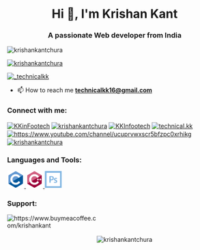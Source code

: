 <h1 align="center">Hi 👋, I'm Krishan Kant</h1>
<h3 align="center">A passionate Web developer from India</h3>

<p align="left"> <img src="https://komarev.com/ghpvc/?username=krishankantchura&label=Profile%20views&color=0e75b6&style=flat" alt="krishankantchura" /> </p>

<p align="left"> <a href="https://github.com/ryo-ma/github-profile-trophy"><img src="https://github-profile-trophy.vercel.app/?username=krishankantchura" alt="krishankantchura" /></a> </p>

<p align="left"> <a href="https://twitter.com/_technicalkk" target="blank"><img src="https://img.shields.io/twitter/follow/_technicalkk?logo=twitter&style=for-the-badge" alt="_technicalkk" /></a> </p>

- 📫 How to reach me **technicalkk16@gmail.com**

<h3 align="left">Connect with me:</h3>
<p align="left">
<a href="https://twitter.com/KKinFootech" target="blank"><img align="center" src="https://raw.githubusercontent.com/rahuldkjain/github-profile-readme-generator/master/src/images/icons/Social/twitter.svg" alt="KKinFootech" height="30" width="40" /></a>
<a href="https://linkedin.com/in/krishankantchura" target="blank"><img align="center" src="https://raw.githubusercontent.com/rahuldkjain/github-profile-readme-generator/master/src/images/icons/Social/linked-in-alt.svg" alt="krishankantchura" height="30" width="40" /></a>
<a href="https://fb.com/technicalkk2" target="blank"><img align="center" src="https://raw.githubusercontent.com/rahuldkjain/github-profile-readme-generator/master/src/images/icons/Social/facebook.svg" alt="KKInfootech" height="30" width="40" /></a>
<a href="https://instagram.com/technical.kk" target="blank"><img align="center" src="https://raw.githubusercontent.com/rahuldkjain/github-profile-readme-generator/master/src/images/icons/Social/instagram.svg" alt="technical.kk" height="30" width="40" /></a>
<a href="https://www.youtube.com/c/https://www.youtube.com/channel/ucuprvwxscr5bfzpc0xrhikg" target="blank"><img align="center" src="https://raw.githubusercontent.com/rahuldkjain/github-profile-readme-generator/master/src/images/icons/Social/youtube.svg" alt="https://www.youtube.com/channel/ucuprvwxscr5bfzpc0xrhikg" height="30" width="40" /></a>
<a href="https://www.hackerrank.com/krishankantchura" target="blank"><img align="center" src="https://raw.githubusercontent.com/rahuldkjain/github-profile-readme-generator/master/src/images/icons/Social/hackerrank.svg" alt="krishankantchura" height="30" width="40" /></a>
</p>

<h3 align="left">Languages and Tools:</h3>
<p align="left"> <a href="https://www.cprogramming.com/" target="_blank" rel="noreferrer"> <img src="https://raw.githubusercontent.com/devicons/devicon/master/icons/c/c-original.svg" alt="c" width="40" height="40"/> </a> <a href="https://www.w3schools.com/cpp/" target="_blank" rel="noreferrer"> <img src="https://raw.githubusercontent.com/devicons/devicon/master/icons/cplusplus/cplusplus-original.svg" alt="cplusplus" width="40" height="40"/> </a> <a href="https://www.photoshop.com/en" target="_blank" rel="noreferrer"> <img src="https://raw.githubusercontent.com/devicons/devicon/master/icons/photoshop/photoshop-line.svg" alt="photoshop" width="40" height="40"/> </a> </p>

<h3 align="left">Support:</h3>
<p><a href="https://www.buymeacoffee.com/krishankant"> <img align="left" src="https://cdn.buymeacoffee.com/buttons/v2/default-yellow.png" height="50" width="210" alt="https://www.buymeacoffee.com/krishankant" /></a></p><br><br>

<p><img align="center" src="https://github-readme-stats.vercel.app/api/top-langs?username=krishankantchura&show_icons=true&locale=en&layout=compact" alt="krishankantchura" /></p>
